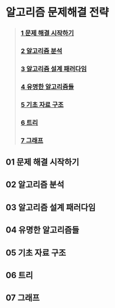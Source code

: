 # 알고리즘 문제해결 전략
>### [1 문제 해결 시작하기 ](01-문제-해결-시작하기)
>### [2 알고리즘 분석 ](02-알고리즘-분석)
>### [3 알고리즘 설계 패러다임 ](03-알고리즘-설계-패러다임)
>### [4 유명한 알고리즘들 ](04-유명한-알고리즘)
>### [5 기초 자료 구조 ](01-문제-해결-시작하기)
>### [6 트리 ](06-트리)
>### [7 그래프 ](07-그래프)
## 01 문제 해결 시작하기
## 02 알고리즘 분석
## 03 알고리즘 설계 패러다임
## 04 유명한 알고리즘들
## 05 기초 자료 구조
## 06 트리
## 07 그래프
